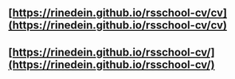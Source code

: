 ## [https://rinedein.github.io/rsschool-cv/cv](https://rinedein.github.io/rsschool-cv/cv)


## [https://rinedein.github.io/rsschool-cv/](https://rinedein.github.io/rsschool-cv/)